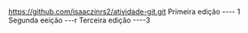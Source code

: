 https://github.com/isaaczinrs2/atividade-git.git
Primeira edição ---- 1 Segunda eeição ---r Terceira edição ----3
